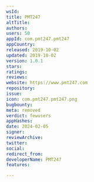```yaml
---
wsId: 
title: PMT247
altTitle: 
authors: 
users: 50
appId: com.pmt247.pmt247
appCountry: 
released: 2019-10-02
updated: 2019-10-02
version: 1.0.1
stars: 
ratings: 
reviews: 
website: https://www.pmt247.com
repository: 
issue: 
icon: com.pmt247.pmt247.png
bugbounty: 
meta: removed
verdict: fewusers
appHashes: 
date: 2024-02-05
signer: 
reviewArchive: 
twitter: 
social: 
redirect_from: 
developerName: PMT247
features: 

---
```


